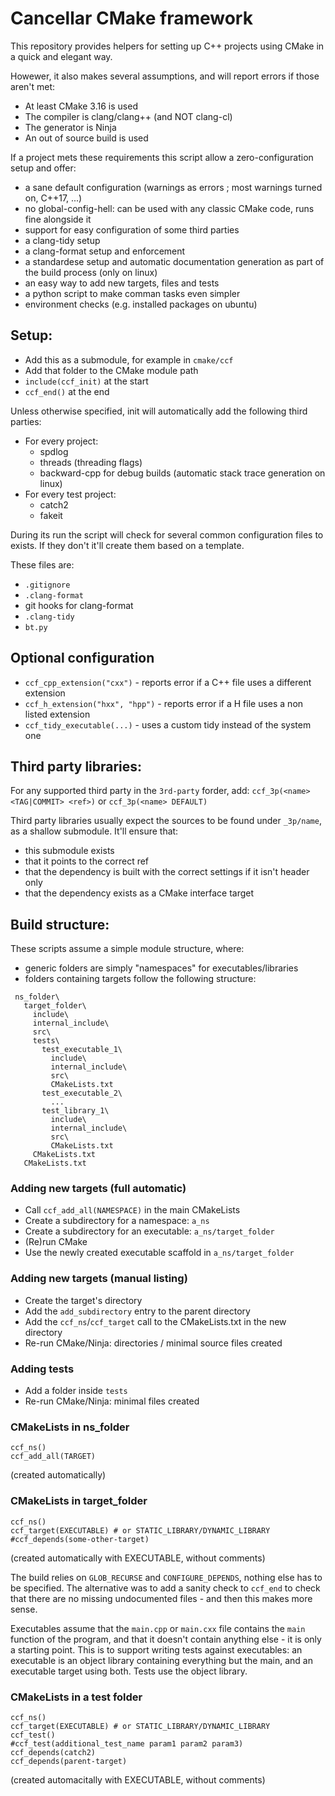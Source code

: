 Cancellar CMake framework
===

This repository provides helpers for setting up C++ projects using CMake in a quick and elegant way.

Howewer, it also makes several assumptions, and will report errors if those aren't met:

* At least CMake 3.16 is used
* The compiler is clang/clang++ (and NOT clang-cl)
* The generator is Ninja
* An out of source build is used

If a project mets these requirements this script allow a zero-configuration setup and offer:

* a sane default configuration (warnings as errors ; most warnings turned on, C++17, ...)
* no global-config-hell: can be used with any classic CMake code, runs fine alongside it
* support for easy configuration of some third parties
* a clang-tidy setup
* a clang-format setup and enforcement
* a standardese setup and automatic documentation generation as part of the build process (only on linux)
* an easy way to add new targets, files and tests
* a python script to make comman tasks even simpler
* environment checks (e.g. installed packages on ubuntu)

Setup:
---

* Add this as a submodule, for example in `cmake/ccf`
* Add that folder to the CMake module path
* `include(ccf_init)` at the start
* `ccf_end()` at the end

Unless otherwise specified, init will automatically add the following third parties:

* For every project:
  * spdlog
  * threads (threading flags)
  * backward-cpp for debug builds (automatic stack trace generation on linux)
* For every test project:
  * catch2
  * fakeit

During its run the script will check for several common configuration files to exists.
If they don't it'll create them based on a template.

These files are:

* `.gitignore`
* `.clang-format`
* git hooks for clang-format
* `.clang-tidy`
* `bt.py`

Optional configuration
---

* `ccf_cpp_extension("cxx")` - reports error if a C++ file uses a different extension
* `ccf_h_extension("hxx", "hpp")` - reports error if a H file uses a non listed extension
* `ccf_tidy_executable(...)` - uses a custom tidy instead of the system one

Third party libraries:
---

For any supported third party in the `3rd-party` forder, add:
`ccf_3p(<name> <TAG|COMMIT> <ref>)` or `ccf_3p(<name> DEFAULT)`

Third party libraries usually expect the sources to be found under `_3p/name`, as a shallow submodule.
It'll ensure that:

* this submodule exists
* that it points to the correct ref
* that the dependency is built with the correct settings if it isn't header only
* that the dependency exists as a CMake interface target

Build structure:
---

These scripts assume a simple module structure, where:

* generic folders are simply "namespaces" for executables/libraries
* folders containing targets follow the following structure:

```
 ns_folder\
   target_folder\
     include\
     internal_include\
     src\
     tests\
       test_executable_1\
         include\
         internal_include\
         src\
         CMakeLists.txt
       test_executable_2\
         ...
       test_library_1\
         include\
         internal_include\
         src\
         CMakeLists.txt
     CMakeLists.txt
   CMakeLists.txt
```

### Adding new targets (full automatic)

* Call `ccf_add_all(NAMESPACE)` in the main CMakeLists
* Create a subdirectory for a namespace: `a_ns`
* Create a subdirectory for an executable: `a_ns/target_folder`
* (Re)run CMake
* Use the newly created executable scaffold in `a_ns/target_folder`

### Adding new targets (manual listing)

* Create the target's directory
* Add the `add_subdirectory` entry to the parent directory
* Add the `ccf_ns`/`ccf_target` call to the CMakeLists.txt in the new directory
* Re-run CMake/Ninja: directories / minimal source files created

### Adding tests

* Add a folder inside `tests`
* Re-run CMake/Ninja: minimal files created

### CMakeLists in ns_folder

```
ccf_ns()
ccf_add_all(TARGET)
```

(created automatically)

### CMakeLists in target_folder

```
ccf_ns()
ccf_target(EXECUTABLE) # or STATIC_LIBRARY/DYNAMIC_LIBRARY
#ccf_depends(some-other-target)
```

(created automatically with EXECUTABLE, without comments)

The build relies on `GLOB_RECURSE` and `CONFIGURE_DEPENDS`, nothing else has to be specified.
The alternative was to add a sanity check to `ccf_end` to check that there are no missing undocumented files - and then this makes more sense.

Executables assume that the `main.cpp` or `main.cxx` file contains the `main` function of the program, and that it doesn't
contain anything else - it is only a starting point.
This is to support writing tests against executables: 
an executable is an object library containing everything but the main, and an executable target using both.
Tests use the object library.

### CMakeLists in a test folder

```
ccf_ns()
ccf_target(EXECUTABLE) # or STATIC_LIBRARY/DYNAMIC_LIBRARY
ccf_test()
#ccf_test(additional_test_name param1 param2 param3)
ccf_depends(catch2)
ccf_depends(parent-target)
```

(created automacitally with EXECUTABLE, without comments)
